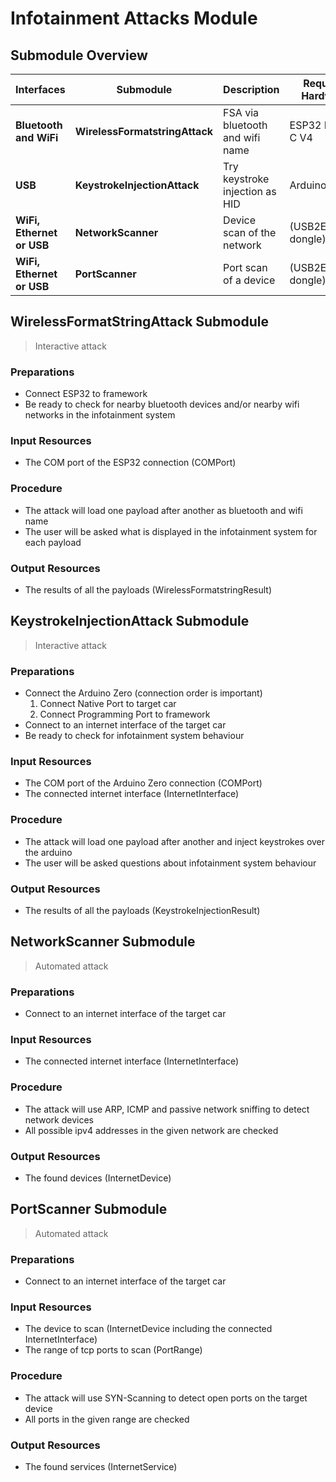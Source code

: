 # Infotainment Attacks Module

## Submodule Overview

| Interfaces                | Submodule                      | Description                     | Required Hardware     |
|---------------------------|--------------------------------|---------------------------------|-----------------------|
| **Bluetooth and WiFi**    | **WirelessFormatstringAttack** | FSA via bluetooth and wifi name | ESP32 Devkit C V4     |
| **USB**                   | **KeystrokeInjectionAttack**   | Try keystroke injection as HID  | Arduino Zero          |
| **WiFi, Ethernet or USB** | **NetworkScanner**             | Device scan of the network      | (USB2Ethernet dongle) |
| **WiFi, Ethernet or USB** | **PortScanner**                | Port scan of a device           | (USB2Ethernet dongle) |

## WirelessFormatStringAttack Submodule

> Interactive attack

### Preparations

- Connect ESP32 to framework
- Be ready to check for nearby bluetooth devices and/or nearby wifi networks in the infotainment system

### Input Resources

- The COM port of the ESP32 connection (COMPort)

### Procedure

- The attack will load one payload after another as bluetooth and wifi name
- The user will be asked what is displayed in the infotainment system for each payload

### Output Resources

- The results of all the payloads (WirelessFormatstringResult)

## KeystrokeInjectionAttack Submodule

> Interactive attack

### Preparations

- Connect the Arduino Zero (connection order is important)
    1. Connect Native Port to target car
    2. Connect Programming Port to framework
- Connect to an internet interface of the target car
- Be ready to check for infotainment system behaviour

### Input Resources

- The COM port of the Arduino Zero connection (COMPort)
- The connected internet interface (InternetInterface)

### Procedure

- The attack will load one payload after another and inject keystrokes over the arduino
- The user will be asked questions about infotainment system behaviour

### Output Resources

- The results of all the payloads (KeystrokeInjectionResult)

## NetworkScanner Submodule

> Automated attack

### Preparations

- Connect to an internet interface of the target car

### Input Resources

- The connected internet interface (InternetInterface)

### Procedure

- The attack will use ARP, ICMP and passive network sniffing to detect network devices
- All possible ipv4 addresses in the given network are checked

### Output Resources

- The found devices (InternetDevice)

## PortScanner Submodule

> Automated attack

### Preparations

- Connect to an internet interface of the target car

### Input Resources

- The device to scan (InternetDevice including the connected InternetInterface)
- The range of tcp ports to scan (PortRange)

### Procedure

- The attack will use SYN-Scanning to detect open ports on the target device
- All ports in the given range are checked

### Output Resources

- The found services (InternetService)
